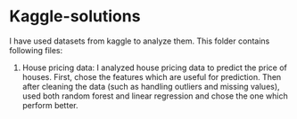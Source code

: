 # Kaggle-solutions

I have used datasets from kaggle to analyze them.
This folder contains following files:

1. House pricing data: I analyzed house pricing data to predict the price of houses. First, chose the features which are useful for prediction. Then after cleaning the data (such as handling outliers and missing values), used both random forest and linear regression and chose the one which perform better.
